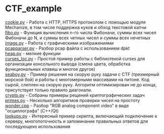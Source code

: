 CTF_example
===========

<u>cookie.py</u> - Работа с HTTP, HTTPS протоколом с помощью модуля Mechanize, в том числе поддержка куков и обход текстовой капчи<br>
<u>fibo.py</u> - Функция вычисления n-го числа Фибоначи, суммы всех чисел Фибоначи до N, и суммы всех четных чисел и суммы всех нечетных<br>
<u>image.py</u> - Работа с графическими изображениями<br>
<u>pcapparser.py</u> - Разбор pcap файла с использованием dpkt<br>
<u>heap.py</u> - мелкие функции<br>
<u>curses_loc.py</u> - Простой пример работы с библиотекой curses для организации консольного вывода (смена цвета, обработка функциональных клавиш и многое другое)<br>
<u>seaboy.py</u> - Пример решения на скорую руку задачи с CTF (трехмерный морской бой) и работы с многомерными массивами на питоне. Код сырой, слеплен на скорую руку. 
Алгоритм оптимизирован не до конца, присутствует только правило диагонали.<br>
<u>crypto.py</u> - Собраны примеры рещений криптографических задач<br>
<u>primes.py</u> - Несколько алгоритмов проверки чисел на простоту<br>
<u>wonder.cpp</u> - Разбор "RGB analog component video" в виде "осциллографа" (C++/Qt)<br>
<u>lookups.py</u> - Интересный пример скрипта, включающий подключение к серверу, многопоточность и запоминание правильных ответов для последующехо использования<br>


